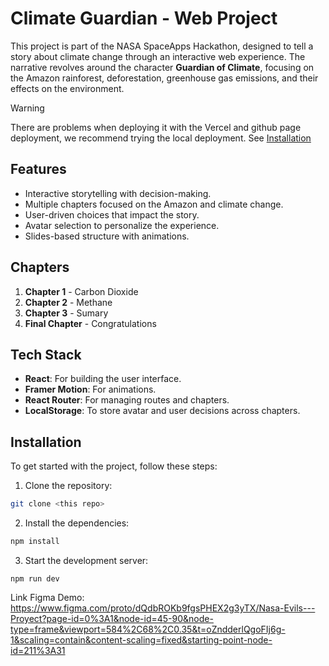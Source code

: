 
# Climate Guardian - Web Project

This project is part of the NASA SpaceApps Hackathon, designed to tell a story about climate change through an interactive web experience. The narrative revolves around the character **Guardian of Climate**, focusing on the Amazon rainforest, deforestation, greenhouse gas emissions, and their effects on the environment.

> [!Warning]
>
> There are problems when deploying it with the Vercel and github page deployment, we recommend trying the local deployment. See [Installation](##Installation)

## Features
- Interactive storytelling with decision-making.
- Multiple chapters focused on the Amazon and climate change.
- User-driven choices that impact the story.
- Avatar selection to personalize the experience.
- Slides-based structure with animations.
  
## Chapters
1. **Chapter 1** - Carbon Dioxide
2. **Chapter 2** - Methane
3. **Chapter 3** - Sumary
4. **Final Chapter** - Congratulations

## Tech Stack
- **React**: For building the user interface.
- **Framer Motion**: For animations.
- **React Router**: For managing routes and chapters.
- **LocalStorage**: To store avatar and user decisions across chapters.

## Installation

To get started with the project, follow these steps:

1. Clone the repository:


```bash
git clone <this repo>
```

2. Install the dependencies:

```bash
npm install
```

3. Start the development server:

```
npm run dev
```

Link Figma Demo: https://www.figma.com/proto/dQdbROKb9fgsPHEX2g3yTX/Nasa-Evils---Proyect?page-id=0%3A1&node-id=45-90&node-type=frame&viewport=584%2C68%2C0.35&t=oZndderlQgoFIj6g-1&scaling=contain&content-scaling=fixed&starting-point-node-id=211%3A31
